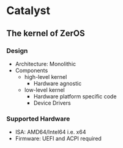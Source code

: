 # Catalyst
## The kernel of ZerOS

### Design
* Architecture: Monolithic
* Components
    * high-level kernel
        * Hardware agnostic
    * low-level kernel
       * Hardware platform specific code
       * Device Drivers

### Supported Hardware
- ISA: AMD64/Intel64 i.e. x64
- Firmware: UEFI and ACPI required